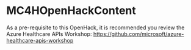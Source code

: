 # MC4HOpenHackContent
As a pre-requisite to this OpenHack, it is recommended you review the Azure Healthcare APIs Workshop: https://github.com/microsoft/azure-healthcare-apis-workshop
